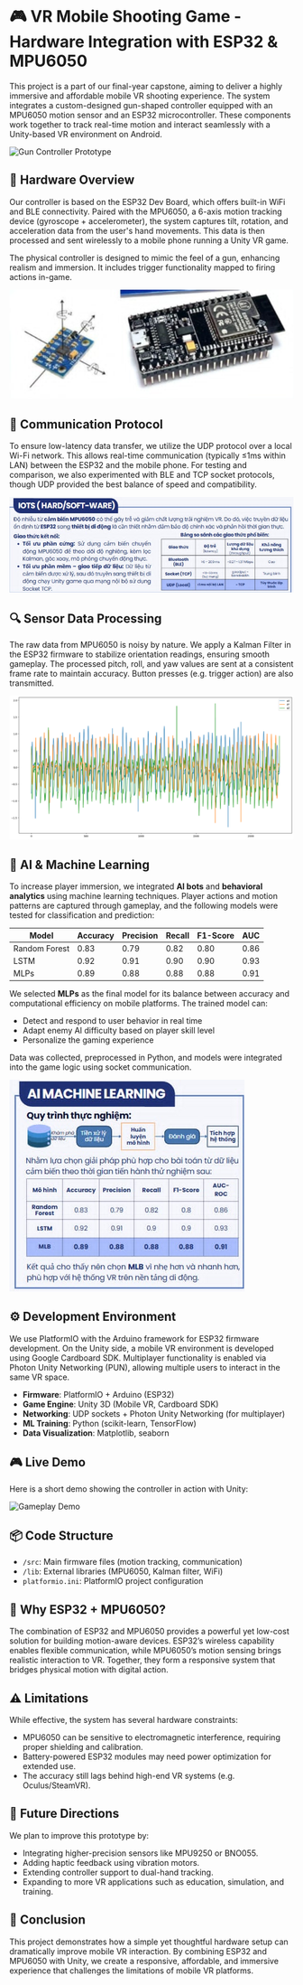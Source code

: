 # 🎮 VR Mobile Shooting Game - Hardware Integration with ESP32 & MPU6050

This project is a part of our final-year capstone, aiming to deliver a highly immersive and affordable mobile VR shooting experience. The system integrates a custom-designed gun-shaped controller equipped with an MPU6050 motion sensor and an ESP32 microcontroller. These components work together to track real-time motion and interact seamlessly with a Unity-based VR environment on Android.

![Gun Controller Prototype](assets/images/imagecopy3.jpg)

## 🔧 Hardware Overview

Our controller is based on the ESP32 Dev Board, which offers built-in WiFi and BLE connectivity. Paired with the MPU6050, a 6-axis motion tracking device (gyroscope + accelerometer), the system captures tilt, rotation, and acceleration data from the user's hand movements. This data is then processed and sent wirelessly to a mobile phone running a Unity VR game.

The physical controller is designed to mimic the feel of a gun, enhancing realism and immersion. It includes trigger functionality mapped to firing actions in-game.

![ESP32 + MPU6050 image](assets/images/imagecopy2.png)

## 🔁 Communication Protocol

To ensure low-latency data transfer, we utilize the UDP protocol over a local Wi-Fi network. This allows real-time communication (typically ≤1ms within LAN) between the ESP32 and the mobile phone. For testing and comparison, we also experimented with BLE and TCP socket protocols, though UDP provided the best balance of speed and compatibility.

![Protocal evaluation](assets/images/imagecopy5.png)

## 🔍 Sensor Data Processing

The raw data from MPU6050 is noisy by nature. We apply a Kalman Filter in the ESP32 firmware to stabilize orientation readings, ensuring smooth gameplay. The processed pitch, roll, and yaw values are sent at a consistent frame rate to maintain accuracy. Button presses (e.g. trigger action) are also transmitted.

![Kalman Filter Processing](assets/images/imagecopy.png)

## 🤖 AI & Machine Learning

To increase player immersion, we integrated **AI bots** and **behavioral analytics** using machine learning techniques. Player actions and motion patterns are captured through gameplay, and the following models were tested for classification and prediction:

| Model         | Accuracy | Precision | Recall | F1-Score | AUC |
|---------------|----------|-----------|--------|----------|-----|
| Random Forest | 0.83     | 0.79      | 0.82   | 0.80     | 0.86 |
| LSTM          | 0.92     | 0.91      | 0.90   | 0.90     | 0.93 |
| MLPs           | 0.89     | 0.88      | 0.88   | 0.88     | 0.91 |

We selected **MLPs** as the final model for its balance between accuracy and computational efficiency on mobile platforms. The trained model can:
- Detect and respond to user behavior in real time
- Adapt enemy AI difficulty based on player skill level
- Personalize the gaming experience

Data was collected, preprocessed in Python, and models were integrated into the game logic using socket communication.

![ML evaluation](assets/images/imagecopy4.png)


## ⚙️ Development Environment

We use PlatformIO with the Arduino framework for ESP32 firmware development. On the Unity side, a mobile VR environment is developed using Google Cardboard SDK. Multiplayer functionality is enabled via Photon Unity Networking (PUN), allowing multiple users to interact in the same VR space.
- **Firmware**: PlatformIO + Arduino (ESP32)
- **Game Engine**: Unity 3D (Mobile VR, Cardboard SDK)
- **Networking**: UDP sockets + Photon Unity Networking (for multiplayer)
- **ML Training**: Python (scikit-learn, TensorFlow)
- **Data Visualization**: Matplotlib, seaborn

## 🎮 Live Demo

Here is a short demo showing the controller in action with Unity:

![Gameplay Demo](assets/images/demo.gif)

## 📦 Code Structure

- `/src`: Main firmware files (motion tracking, communication)
- `/lib`: External libraries (MPU6050, Kalman filter, WiFi)
- `platformio.ini`: PlatformIO project configuration

## 📌 Why ESP32 + MPU6050?

The combination of ESP32 and MPU6050 provides a powerful yet low-cost solution for building motion-aware devices. ESP32’s wireless capability enables flexible communication, while MPU6050’s motion sensing brings realistic interaction to VR. Together, they form a responsive system that bridges physical motion with digital action.

## ⚠️ Limitations

While effective, the system has several hardware constraints:
- MPU6050 can be sensitive to electromagnetic interference, requiring proper shielding and calibration.
- Battery-powered ESP32 modules may need power optimization for extended use.
- The accuracy still lags behind high-end VR systems (e.g. Oculus/SteamVR).

## 🚀 Future Directions

We plan to improve this prototype by:
- Integrating higher-precision sensors like MPU9250 or BNO055.
- Adding haptic feedback using vibration motors.
- Extending controller support to dual-hand tracking.
- Expanding to more VR applications such as education, simulation, and training.

## 🧠 Conclusion

This project demonstrates how a simple yet thoughtful hardware setup can dramatically improve mobile VR interaction. By combining ESP32 and MPU6050 with Unity, we create a responsive, affordable, and immersive experience that challenges the limitations of mobile VR platforms.
